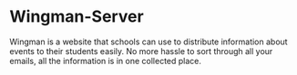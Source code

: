 # Wingman-Server
Wingman is a website that schools can use to distribute information about events to their students easily. No more hassle to sort through all your emails, all the information is in one collected place.
